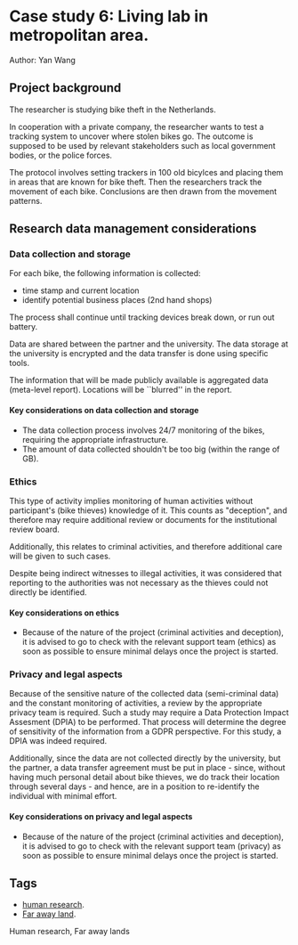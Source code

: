 # Case study 6: Living lab in metropolitan area. 

Author: Yan Wang

## Project background

The researcher is studying bike theft in the Netherlands. 

In cooperation with a private company, the researcher wants to test a tracking system to uncover where stolen bikes go. The outcome is supposed to be used by relevant stakeholders such as local government bodies, or the police forces. 

The protocol involves setting trackers in 100 old bicylces and placing them in areas that are known for bike theft. Then the researchers track the movement of each bike. Conclusions are then drawn from the movement patterns.

## Research data management considerations

### Data collection and storage

For each bike, the following information is collected: 
- time stamp and current location
- identify potential business places (2nd hand shops)

The process shall continue until tracking devices break down, or run out battery.

Data are shared between the partner and the university. The data storage at the university is encrypted and the data transfer is done using specific tools. 

The information that will be made publicly available is aggregated data (meta-level report). Locations will be ``blurred'' in the report. 

#### Key considerations on data collection and storage
- The data collection process involves 24/7 monitoring of the bikes, requiring the appropriate infrastructure. 
- The amount of data collected shouldn't be too big (within the range of GB). 

### Ethics 

This type of activity implies monitoring of human activities without participant's (bike thieves) knowledge of it. This counts as "deception", and therefore may require additional review or documents for the institutional review board. 

Additionally, this relates to criminal activities, and therefore additional care will be given to such cases.

Despite being indirect witnesses to illegal activities, it was considered that reporting to the authorities was not necessary as the thieves could not directly be identified. 

#### Key considerations on ethics

- Because of the nature of the project (criminal activities and deception), it is advised to go to check with the relevant support team (ethics) as soon as possible to ensure minimal delays once the project is started. 

### Privacy and legal aspects

Because of the sensitive nature of the collected data (semi-criminal data) and the constant monitoring of activities, a review by the appropriate privacy team is required. Such a study may require a Data Protection Impact Assesment (DPIA) to be performed. That process will determine the degree of sensitivity of the information from a GDPR perspective. For this study, a DPIA was indeed required.

Additionally, since the data are not collected directly by the university, but the partner, a data transfer agreement must be put in place - since, without having much personal detail about bike thieves, we do track their location through several days - and hence, are in a position to re-identify the individual with minimal effort. 

#### Key considerations on privacy and legal aspects

- Because of the nature of the project (criminal activities and deception), it is advised to go to check with the relevant support team (privacy) as soon as possible to ensure minimal delays once the project is started. 

## Tags 
- [human research](https://nzr.github.io/DS-BOK/search.html?q=human+research).
- [Far away land](https://nzr.github.io/DS-BOK/search.html?q=far+away+land).

Human research, Far away lands
